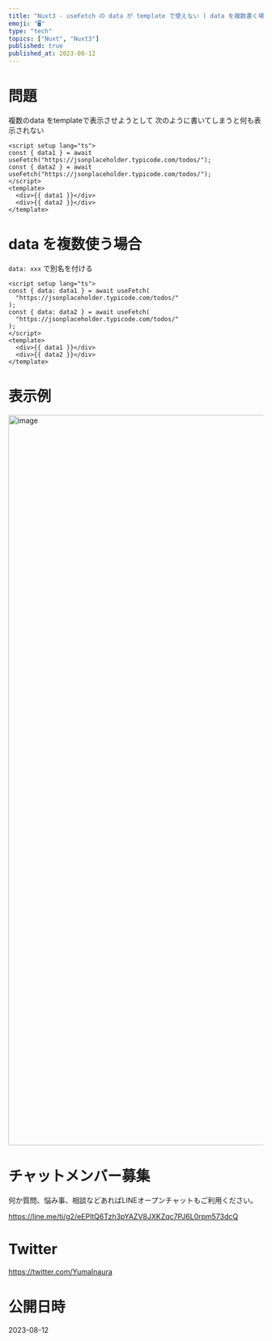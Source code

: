 ```yaml
---
title: "Nuxt3 - useFetch の data が template で使えない ( data を複数書く場合の別名の付け方 ) "
emoji: "🖥"
type: "tech"
topics: ["Nuxt", "Nuxt3"]
published: true
published_at: 2023-08-12
---
```


# 問題

複数のdata をtemplateで表示させようとして 次のように書いてしまうと何も表示されない

```vue
<script setup lang="ts">
const { data1 } = await useFetch("https://jsonplaceholder.typicode.com/todos/");
const { data2 } = await useFetch("https://jsonplaceholder.typicode.com/todos/");
</script>
<template>
  <div>{{ data1 }}</div>
  <div>{{ data2 }}</div>
</template>
```

# data を複数使う場合

`data: xxx` で別名を付ける

```vue
<script setup lang="ts">
const { data: data1 } = await useFetch(
  "https://jsonplaceholder.typicode.com/todos/"
);
const { data: data2 } = await useFetch(
  "https://jsonplaceholder.typicode.com/todos/"
);
</script>
<template>
  <div>{{ data1 }}</div>
  <div>{{ data2 }}</div>
</template>

```

# 表示例

<img width="1440" alt="image" src="https://github.com/YumaInaura/YumaInaura/assets/13635059/19877fed-15a8-468e-9c13-37641304d9d7">


# チャットメンバー募集


何か質問、悩み事、相談などあればLINEオープンチャットもご利用ください。

https://line.me/ti/g2/eEPltQ6Tzh3pYAZV8JXKZqc7PJ6L0rpm573dcQ


# Twitter

https://twitter.com/YumaInaura


# 公開日時

2023-08-12
